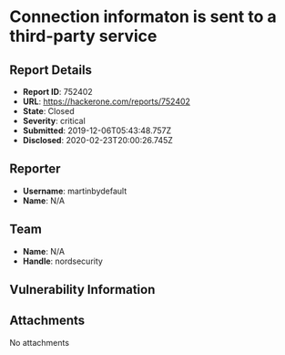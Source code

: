 # Connection informaton is sent to a third-party service

## Report Details
- **Report ID**: 752402
- **URL**: https://hackerone.com/reports/752402
- **State**: Closed
- **Severity**: critical
- **Submitted**: 2019-12-06T05:43:48.757Z
- **Disclosed**: 2020-02-23T20:00:26.745Z

## Reporter
- **Username**: martinbydefault
- **Name**: N/A

## Team
- **Name**: N/A
- **Handle**: nordsecurity

## Vulnerability Information


## Attachments
No attachments
